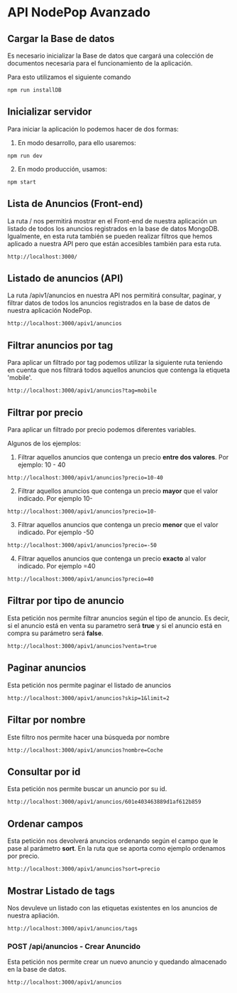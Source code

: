 # API NodePop Avanzado
## Cargar la Base de datos
Es necesario inicializar la Base de datos que cargará una colección de documentos necesaria para el funcionamiento de la aplicación.

Para esto utilizamos el siguiente comando 

`npm run installDB`
## Inicializar servidor

Para iniciar la aplicación lo podemos hacer de dos formas: 

1. En modo desarrollo, para ello usaremos:

`npm run dev`

2. En modo producción, usamos: 

`npm start`

##  Lista de Anuncios (Front-end)
La ruta / nos permitirá mostrar en el Front-end de nuestra aplicación un listado de todos los anuncios registrados en la base de datos MongoDB. Igualmente, en esta ruta también se pueden realizar filtros que hemos aplicado a nuestra API pero que están accesibles también para esta ruta.

`http://localhost:3000/`
##  Listado de anuncios (API)

La ruta /apiv1/anuncios en nuestra API nos permitirá consultar, paginar, y filtrar datos de todos los anuncios registrados en la base de datos de nuestra aplicación NodePop.

`http://localhost:3000/apiv1/anuncios`


##  Filtrar anuncios por tag

Para aplicar un filtrado por tag podemos utilizar la siguiente ruta teniendo en cuenta que nos filtrará todos aquellos anuncios que contenga la etiqueta 'mobile'.

`http://localhost:3000/apiv1/anuncios?tag=mobile`

##  Filtrar por precio

Para aplicar un filtrado por precio podemos diferentes variables.

Algunos de los ejemplos: 

1. Filtrar aquellos anuncios que contenga un precio <strong>entre dos valores</strong>. Por ejemplo: 10 - 40

`http://localhost:3000/apiv1/anuncios?precio=10-40`

2. Filtrar aquellos anuncios que contenga un precio <strong>mayor</strong> que el valor indicado. Por ejemplo 10-

`http://localhost:3000/apiv1/anuncios?precio=10-`

3. Filtrar aquellos anuncios que contenga un precio <strong>menor</strong> que el valor indicado. Por ejemplo -50

`http://localhost:3000/apiv1/anuncios?precio=-50`


4. Filtrar aquellos anuncios que contenga un precio <strong>exacto</strong> al valor indicado. Por ejemplo =40

`http://localhost:3000/apiv1/anuncios?precio=40`

##  Filtrar por tipo de anuncio

Esta petición nos permite filtrar anuncios según el tipo de anuncio. Es decir, si el anuncio está en venta su parametro será <strong>true</strong> y  si el anuncio está en compra su parámetro será <strong>false</strong>.

`http://localhost:3000/apiv1/anuncios?venta=true`

##  Paginar anuncios

Esta petición nos permite paginar el listado de anuncios

`http://localhost:3000/apiv1/anuncios?skip=1&limit=2`

## Filtar por nombre

Este filtro nos permite hacer una búsqueda por nombre

`http://localhost:3000/apiv1/anuncios?nombre=Coche`

## Consultar por id

Esta petición nos permite buscar un anuncio por su id.

`http://localhost:3000/apiv1/anuncios/601e403463889d1af612b859`

## Ordenar campos
Esta petición nos devolverá anuncios ordenando según el campo que le pase al parámetro <strong>sort</strong>. En la ruta que se aporta como ejemplo ordenamos por precio.

`http://localhost:3000/apiv1/anuncios?sort=precio`

##  Mostrar Listado de tags 
Nos devuleve un listado con las etiquetas existentes en los anuncios de nuestra apliación.

`http://localhost:3000/apiv1/anuncios/tags`
### POST /api/anuncios - Crear Anuncido

Esta petición nos permite crear un nuevo anuncio y quedando almacenado en la base de datos.

`http://localhost:3000/apiv1/anuncios`

